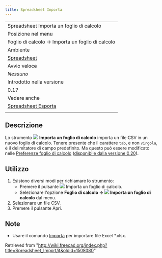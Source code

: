 ```yaml
---
title: Spreadsheet Importa
---
```

|  |
| --- |
| Spreadsheet Importa un foglio di calcolo |
| Posizione nel menu |
| Foglio di calcolo → Importa un foglio di calcolo |
| Ambiente |
| [Spreadsheet](/Spreadsheet_Workbench/it "Spreadsheet Workbench/it") |
| Avvio veloce |
| *Nessuno* |
| Introdotto nella versione |
| 0.17 |
| Vedere anche |
| [Spreadsheet Esporta](/Spreadsheet_Export/it "Spreadsheet Export/it") |
|  |

## Descrizione

Lo strumento ![](/images/Spreadsheet_Import.svg) **Importa un foglio di calcolo** importa un file CSV in un nuovo foglio di calcolo. Tenere presente che il carattere `tab`, e non `virgola`, è il delimitatore di campo predefinito. Ma questo può essere modificato nelle [Preferenze foglio di calcolo](/Spreadsheet_Preferences/it "Spreadsheet Preferences/it") ([disponibile dalla versione 0.20](/Release_notes_0.20/it "Release notes 0.20/it")).

## Utilizzo

1. Esistono diversi modi per richiamare lo strumento:
   * Premere il pulsante ![](/images/Spreadsheet_Import.svg) Importa un foglio di calcolo.
   * Selezionare l'opzione **Foglio di calcolo → ![](/images/Spreadsheet_Import.svg) Importa un foglio di calcolo** dal menu.
2. Selezionare un file CSV.
3. Premere il pulsante Apri.

## Note

* Usare il comando [Importa](/Std_Import/it "Std Import/it") per importare file Excel \*.xlsx.

Retrieved from "<http://wiki.freecad.org/index.php?title=Spreadsheet_Import/it&oldid=1508080>"